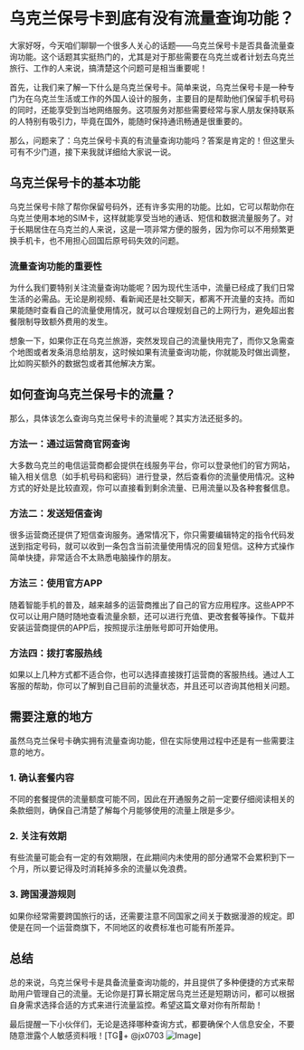 # 乌克兰保号卡到底有没有流量查询功能？

大家好呀，今天咱们聊聊一个很多人关心的话题——乌克兰保号卡是否具备流量查询功能。这个话题其实挺热门的，尤其是对于那些需要在乌克兰或者计划去乌克兰旅行、工作的人来说，搞清楚这个问题可是相当重要呢！

首先，让我们来了解一下什么是乌克兰保号卡。简单来说，乌克兰保号卡是一种专门为在乌克兰生活或工作的外国人设计的服务，主要目的是帮助他们保留手机号码的同时，还能享受到当地网络服务。这项服务对那些需要经常与家人朋友保持联系的人特别有吸引力，毕竟在国外，能随时保持通讯畅通是很重要的。

那么，问题来了：乌克兰保号卡真的有流量查询功能吗？答案是肯定的！但这里头可有不少门道，接下来我就详细给大家说一说。

## 乌克兰保号卡的基本功能

乌克兰保号卡除了帮你保留号码外，还有许多实用的功能。比如，它可以帮助你在乌克兰使用本地的SIM卡，这样就能享受当地的通话、短信和数据流量服务了。对于长期居住在乌克兰的人来说，这是一项非常方便的服务，因为你可以不用频繁更换手机卡，也不用担心回国后原号码失效的问题。

### 流量查询功能的重要性

为什么我们要特别关注流量查询功能呢？因为现代生活中，流量已经成了我们日常生活的必需品。无论是刷视频、看新闻还是社交聊天，都离不开流量的支持。而如果能随时查看自己的流量使用情况，就可以合理规划自己的上网行为，避免超出套餐限制导致额外费用的发生。

想象一下，如果你正在乌克兰旅游，突然发现自己的流量快用完了，而你又急需查个地图或者发条消息给朋友，这时候如果有流量查询功能，你就能及时做出调整，比如购买额外的数据包或者其他解决方案。

## 如何查询乌克兰保号卡的流量？

那么，具体该怎么查询乌克兰保号卡的流量呢？其实方法还挺多的。

### 方法一：通过运营商官网查询

大多数乌克兰的电信运营商都会提供在线服务平台，你可以登录他们的官方网站，输入相关信息（如手机号码和密码）进行登录，然后查看你的流量使用情况。这种方式的好处是比较直观，你可以直接看到剩余流量、已用流量以及各种套餐信息。

### 方法二：发送短信查询

很多运营商还提供了短信查询服务。通常情况下，你只需要编辑特定的指令代码发送到指定号码，就可以收到一条包含当前流量使用情况的回复短信。这种方式操作简单快捷，非常适合不太熟悉电脑操作的朋友。

### 方法三：使用官方APP

随着智能手机的普及，越来越多的运营商推出了自己的官方应用程序。这些APP不仅可以让用户随时随地查看流量余额，还可以进行充值、更改套餐等操作。下载并安装运营商提供的APP后，按照提示注册账号即可开始使用。

### 方法四：拨打客服热线

如果以上几种方式都不适合你，也可以选择直接拨打运营商的客服热线。通过人工客服的帮助，你可以了解到自己目前的流量状态，并且还可以咨询其他相关问题。

## 需要注意的地方

虽然乌克兰保号卡确实拥有流量查询功能，但在实际使用过程中还是有一些需要注意的地方。

### 1. 确认套餐内容

不同的套餐提供的流量额度可能不同，因此在开通服务之前一定要仔细阅读相关的条款细则，确保自己清楚了解每个月能够使用的流量上限是多少。

### 2. 关注有效期

有些流量可能会有一定的有效期限，在此期间内未使用的部分通常不会累积到下一个月，所以要记得及时消耗掉多余的流量以免浪费。

### 3. 跨国漫游规则

如果你经常需要跨国旅行的话，还需要注意不同国家之间关于数据漫游的规定。即使是在同一个运营商旗下，不同地区的收费标准也可能有所差异。

## 总结

总的来说，乌克兰保号卡是具备流量查询功能的，并且提供了多种便捷的方式来帮助用户管理自己的流量。无论你是打算长期定居乌克兰还是短期访问，都可以根据自身需求选择合适的方式来进行流量监控。希望这篇文章对你有所帮助！

最后提醒一下小伙伴们，无论是选择哪种查询方式，都要确保个人信息安全，不要随意泄露个人敏感资料哦！[TG💪+ @jx0703 ![Image](https://github.com/user-attachments/assets/dbca1d08-cadb-493c-b0ec-ad6f7a83f270)]